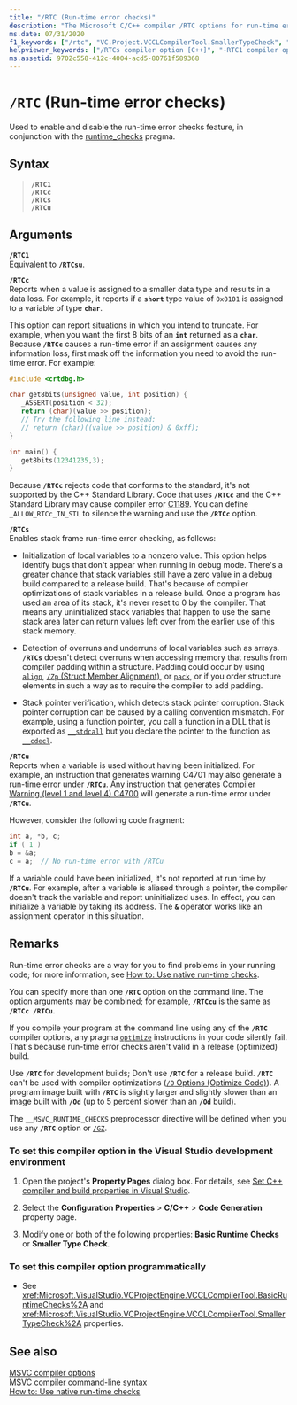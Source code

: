 ```yaml
---
title: "/RTC (Run-time error checks)"
description: "The Microsoft C/C++ compiler /RTC options for run-time error checks."
ms.date: 07/31/2020
f1_keywords: ["/rtc", "VC.Project.VCCLCompilerTool.SmallerTypeCheck", "VC.Project.VCCLCompilerTool.UninitializedVariableCheck", "VC.Project.VCCLCompilerTool.StackFrameCheck", "VC.Project.VCCLCompilerTool.BasicRuntimeChecks"]
helpviewer_keywords: ["/RTCs compiler option [C++]", "-RTC1 compiler option [C++]", "run-time errors, error checks", "-RTCu compiler option [C++]", "/RTC1 compiler option [C++]", "/RTCc compiler option [C++]", "/RTCu compiler option [C++]", "__MSVC_RUNTIME_CHECKS macro", "-RTCs compiler option [C++]", "RTCs compiler option", "RTC1 compiler option", "run-time errors, run-time checks", "run-time checks, /RTC option", "RTCu compiler option", "RTCc compiler option", "-RTCc compiler option [C++]"]
ms.assetid: 9702c558-412c-4004-acd5-80761f589368
---
```

# `/RTC` (Run-time error checks)

Used to enable and disable the run-time error checks feature, in conjunction with the [runtime_checks](../../preprocessor/runtime-checks.md) pragma.

## Syntax

> **`/RTC1`**\
> **`/RTCc`**\
> **`/RTCs`**\
> **`/RTCu`**

## Arguments

**`/RTC1`**<br/>
Equivalent to **`/RTCsu`**.

**`/RTCc`**<br/>
Reports when a value is assigned to a smaller data type and results in a data loss. For example, it reports if a **`short`** type value of `0x0101` is assigned to a variable of type **`char`**.

This option can report situations in which you intend to truncate. For example, when you want the first 8 bits of an **`int`** returned as a **`char`**. Because **`/RTCc`** causes a run-time error if an assignment causes any information loss, first mask off the information you need to avoid the run-time error. For example:

```C
#include <crtdbg.h>

char get8bits(unsigned value, int position) {
   _ASSERT(position < 32);
   return (char)(value >> position);
   // Try the following line instead:
   // return (char)((value >> position) & 0xff);
}

int main() {
   get8bits(12341235,3);
}
```

Because **`/RTCc`** rejects code that conforms to the standard, it's not supported by the C++ Standard Library. Code that uses **`/RTCc`** and the C++ Standard Library may cause compiler error [C1189](../../error-messages/compiler-errors-1/fatal-error-c1189.md). You can define `_ALLOW_RTCc_IN_STL` to silence the warning and use the **`/RTCc`** option.

**`/RTCs`**<br/>
Enables stack frame run-time error checking, as follows:

- Initialization of local variables to a nonzero value. This option helps identify bugs that don't appear when running in debug mode. There's a greater chance that stack variables still have a zero value in a debug build compared to a release build. That's because of compiler optimizations of stack variables in a release build. Once a program has used an area of its stack, it's never reset to 0 by the compiler. That means any uninitialized stack variables that happen to use the same stack area later can return values left over from the earlier use of this stack memory.

- Detection of overruns and underruns of local variables such as arrays. **`/RTCs`** doesn't detect overruns when accessing memory that results from compiler padding within a structure. Padding could occur by using [`align`](../../cpp/align-cpp.md), [`/Zp` (Struct Member Alignment)](zp-struct-member-alignment.md), or [`pack`](../../preprocessor/pack.md), or if you order structure elements in such a way as to require the compiler to add padding.

- Stack pointer verification, which detects stack pointer corruption. Stack pointer corruption can be caused by a calling convention mismatch. For example, using a function pointer, you call a function in a DLL that is exported as [`__stdcall`](../../cpp/stdcall.md) but you declare the pointer to the function as [`__cdecl`](../../cpp/cdecl.md).

**`/RTCu`**<br/>
Reports when a variable is used without having been initialized. For example, an instruction that generates warning C4701 may also generate a run-time error under **`/RTCu`**. Any instruction that generates [Compiler Warning (level 1 and level 4) C4700](../../error-messages/compiler-warnings/compiler-warning-level-1-and-level-4-c4700.md) will generate a run-time error under **`/RTCu`**.

However, consider the following code fragment:

```cpp
int a, *b, c;
if ( 1 )
b = &a;
c = a;  // No run-time error with /RTCu
```

If a variable could have been initialized, it's not reported at run time by **`/RTCu`**. For example, after a variable is aliased through a pointer, the compiler doesn't track the variable and report uninitialized uses. In effect, you can initialize a variable by taking its address. The **`&`** operator works like an assignment operator in this situation.

## Remarks

Run-time error checks are a way for you to find problems in your running code; for more information, see [How to: Use native run-time checks](/visualstudio/debugger/how-to-use-native-run-time-checks).

You can specify more than one **`/RTC`** option on the command line. The option arguments may be combined; for example, **`/RTCcu`** is the same as **`/RTCc /RTCu`**.

If you compile your program at the command line using any of the **`/RTC`** compiler options, any pragma [`optimize`](../../preprocessor/optimize.md) instructions in your code silently fail. That's because run-time error checks aren't valid in a release (optimized) build.

Use **`/RTC`** for development builds; Don't use **`/RTC`** for a release build. **`/RTC`** can't be used with compiler optimizations ([`/O` Options (Optimize Code)](o-options-optimize-code.md)). A program image built with **`/RTC`** is slightly larger and slightly slower than an image built with **`/Od`** (up to 5 percent slower than an **`/Od`** build).

The `__MSVC_RUNTIME_CHECKS` preprocessor directive will be defined when you use any **`/RTC`** option or [`/GZ`](gz-enable-stack-frame-run-time-error-checking.md).

### To set this compiler option in the Visual Studio development environment

1. Open the project's **Property Pages** dialog box. For details, see [Set C++ compiler and build properties in Visual Studio](../working-with-project-properties.md).

1. Select the **Configuration Properties** > **C/C++** > **Code Generation** property page.

1. Modify one or both of the following properties: **Basic Runtime Checks** or **Smaller Type Check**.

### To set this compiler option programmatically

- See <xref:Microsoft.VisualStudio.VCProjectEngine.VCCLCompilerTool.BasicRuntimeChecks%2A> and <xref:Microsoft.VisualStudio.VCProjectEngine.VCCLCompilerTool.SmallerTypeCheck%2A> properties.

## See also

[MSVC compiler options](compiler-options.md)<br/>
[MSVC compiler command-line syntax](compiler-command-line-syntax.md)<br/>
[How to: Use native run-time checks](/visualstudio/debugger/how-to-use-native-run-time-checks)
